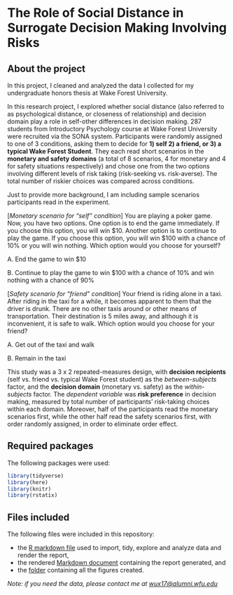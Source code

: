 # The Role of Social Distance in Surrogate Decision Making Involving Risks

## About the project

In this project, I cleaned and analyzed the data I collected for my undergraduate honors thesis at Wake Forest University. 

In this research project, I explored whether social distance (also referred to as psychological distance, or closeness of relationship) and decision domain play a role in self-other differences in decision making. 287 students from Introductory Psychology course at Wake Forest University were recruited via the SONA system. Participants were randomly assigned to one of 3 conditions, asking them to decide for **1) self 2) a friend, or 3) a typical Wake Forest Student**. They each read short scenarios in the **monetary and safety domains** (a total of 8 scenarios, 4 for monetary and 4 for safety situations respectively) and chose one from the two options involving different levels of risk taking (risk-seeking vs. risk-averse). The total number of riskier choices was compared across conditions.

Just to provide more background, I am including sample scenarios participants read in the experiment. 

[*Monetary scenario for “self” condition*] You are playing a poker game. Now, you have two options. One option is to end the game immediately. If you choose this option, you will win \$10. Another option is to continue to play the game. If you choose this option, you will win \$100 with a chance of 10% or you will win nothing. Which option would you choose for yourself?

A. End the game to win \$10

B. Continue to play the game to win \$100 with a chance of 10% and win nothing with a chance of 90% 

[*Safety scenario for “friend” condition*] Your friend is riding alone in a taxi. After riding in the taxi for a while, it becomes apparent to them that the driver is drunk. There are no other taxis around or other means of transportation. Their destination is 5 miles away, and although it is inconvenient, it is safe to walk. Which option would you choose for your friend?

A. Get out of the taxi and walk

B. Remain in the taxi

This study was a 3 x 2 repeated-measures design, with **decision recipients** (self vs. friend vs. typical Wake Forest student) as the *between-subjects* factor, and the **decision domain** (monetary vs. safety) as the *within-subjects* factor. The *dependent variable* was **risk preference** in decision making, measured by total number of participants’ risk-taking choices within each domain. Moreover, half of the participants read the monetary scenarios first, while the other half read the safety scenarios first, with order randomly assigned, in order to eliminate order effect.

## Required packages

The following packages were used:

```r
library(tidyverse)
library(here)
library(knitr)
library(rstatix)
```

## Files included

The following files were included in this repository:

* the [R markdown file](data-analysis.Rmd) used to import, tidy, explore and analyze data and render the report,
* the rendered [Markdown document](data-analysis.md) containing the report generated, and
* the [folder](data-analysis_files) containing all the figures created.

*Note: if you need the data, please contact me at wux17@alumni.wfu.edu*